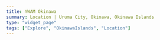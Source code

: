 ```yaml
---
title: YWAM Okinawa
summary: Location | Uruma City, Okinawa, Okinawa Islands
type: "widget_page"
tags: ["Explore", "OkinawaIslands", "Location"]
---
```

